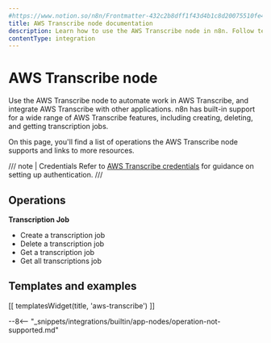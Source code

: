 ```yaml
---
#https://www.notion.so/n8n/Frontmatter-432c2b8dff1f43d4b1c8d20075510fe4
title: AWS Transcribe node documentation
description: Learn how to use the AWS Transcribe node in n8n. Follow technical documentation to integrate AWS Transcribe node into your workflows.
contentType: integration
---
```


# AWS Transcribe node

Use the AWS Transcribe node to automate work in AWS Transcribe, and integrate AWS Transcribe with other applications. n8n has built-in support for a wide range of AWS Transcribe features, including creating, deleting, and getting transcription jobs.

On this page, you'll find a list of operations the AWS Transcribe node supports and links to more resources.

/// note | Credentials
Refer to [AWS Transcribe credentials](/integrations/builtin/credentials/aws/) for guidance on setting up authentication. 
///

## Operations

**Transcription Job**

- Create a transcription job
- Delete a transcription job
- Get a transcription job
- Get all transcriptions job

## Templates and examples

<!-- see https://www.notion.so/n8n/Pull-in-templates-for-the-integrations-pages-37c716837b804d30a33b47475f6e3780 -->
[[ templatesWidget(title, 'aws-transcribe') ]]

--8<-- "_snippets/integrations/builtin/app-nodes/operation-not-supported.md"

